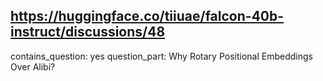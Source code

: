 ## https://huggingface.co/tiiuae/falcon-40b-instruct/discussions/48

contains_question: yes
question_part: Why Rotary Positional Embeddings Over Alibi?